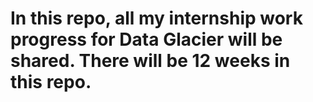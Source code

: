 # In this repo, all my internship work progress for Data Glacier will be shared. There will be 12 weeks in this repo. 
